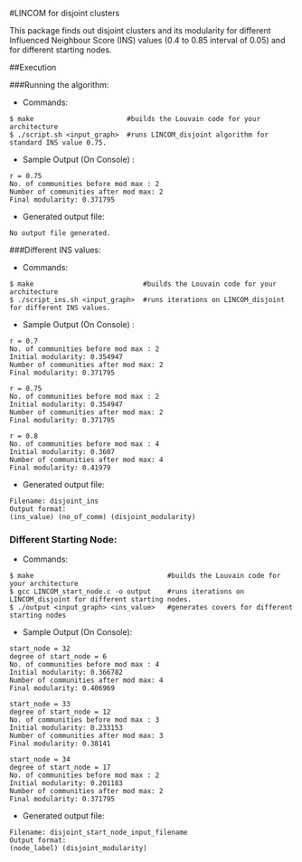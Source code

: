 #LINCOM for disjoint clusters

This package finds out disjoint clusters and its modularity for different Influenced Neighbour Score (INS) values (0.4 to 0.85 interval of 0.05) and for different starting nodes.

##Execution

###Running the algorithm:

- Commands:

```
$ make                       #builds the Louvain code for your architecture
$ ./script.sh <input_graph>  #runs LINCOM_disjoint algorithm for standard INS value 0.75.
```

- Sample Output (On Console) :

```
r = 0.75
No. of communities before mod max : 2
Number of communities after mod max: 2
Final modularity: 0.371795
```

- Generated output file:
```
No output file generated.
```

###Different INS values:

- Commands:

```
$ make                           #builds the Louvain code for your architecture
$ ./script_ins.sh <input_graph>  #runs iterations on LINCOM_disjoint for different INS values.
```

- Sample Output (On Console) :

```
r = 0.7
No. of communities before mod max : 2
Initial modularity: 0.354947
Number of communities after mod max: 2
Final modularity: 0.371795

r = 0.75
No. of communities before mod max : 2
Initial modularity: 0.354947
Number of communities after mod max: 2
Final modularity: 0.371795

r = 0.8
No. of communities before mod max : 4
Initial modularity: 0.3607
Number of communities after mod max: 4
Final modularity: 0.41979
```

- Generated output file:     
```
Filename: disjoint_ins            
Output format:              
(ins_value) (no_of_comm) (disjoint_modularity)
```

### Different Starting Node:

- Commands:

```
$ make                                 #builds the Louvain code for your architecture
$ gcc LINCOM_start_node.c -o output    #runs iterations on LINCOM_disjoint for different starting nodes.
$ ./output <input_graph> <ins_value>   #generates covers for different starting nodes
```

- Sample Output (On Console):

```
start_node = 32
degree of start_node = 6
No. of communities before mod max : 4
Initial modularity: 0.366782
Number of communities after mod max: 4
Final modularity: 0.406969

start_node = 33
degree of start_node = 12
No. of communities before mod max : 3
Initial modularity: 0.233153
Number of communities after mod max: 3
Final modularity: 0.38141

start_node = 34
degree of start_node = 17
No. of communities before mod max : 2
Initial modularity: 0.201183
Number of communities after mod max: 2
Final modularity: 0.371795

```

- Generated output file:
```
Filename: disjoint_start_node_input_filename        
Output format:            
(node_label) (disjoint_modularity)
```
